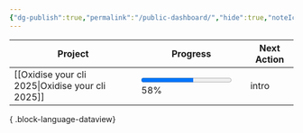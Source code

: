 ```yaml
---
{"dg-publish":true,"permalink":"/public-dashboard/","hide":true,"noteIcon":""}
---
```


| Project                                             | Progress                                                       | Next Action |
| --------------------------------------------------- | -------------------------------------------------------------- | ----------- |
| [[Oxidise your cli 2025\|Oxidise your cli 2025]] | <progress value='57.692307692307686' max='100'></progress> 58% | intro       |

{ .block-language-dataview}